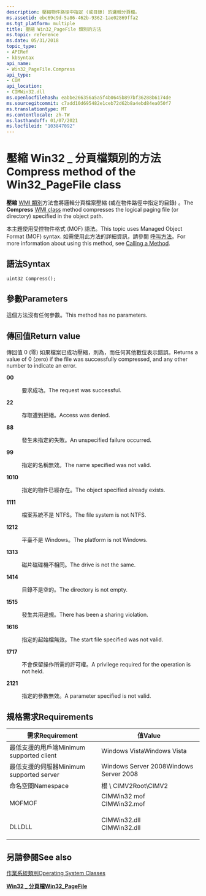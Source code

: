 ```yaml
---
description: 壓縮物件路徑中指定 (或目錄) 的邏輯分頁檔。
ms.assetid: ebc69c9d-5a86-462b-9362-1ae02869ffa2
ms.tgt_platform: multiple
title: 壓縮 Win32_PageFile 類別的方法
ms.topic: reference
ms.date: 05/31/2018
topic_type:
- APIRef
- kbSyntax
api_name:
- Win32_PageFile.Compress
api_type:
- COM
api_location:
- CIMWin32.dll
ms.openlocfilehash: eabbe266356a5a5f4b0645b897bf36288b6174de
ms.sourcegitcommit: c7add10d695482e1ceb72d62b8a4ebd84ea050f7
ms.translationtype: MT
ms.contentlocale: zh-TW
ms.lasthandoff: 01/07/2021
ms.locfileid: "103847092"
---
```

# <a name="compress-method-of-the-win32_pagefile-class"></a><span data-ttu-id="c27cf-103">壓縮 Win32 \_ 分頁檔類別的方法</span><span class="sxs-lookup"><span data-stu-id="c27cf-103">Compress method of the Win32\_PageFile class</span></span>

<span data-ttu-id="c27cf-104">**壓縮** [WMI 類別](/windows/desktop/WmiSdk/retrieving-a-class)方法會將邏輯分頁檔案壓縮 (或在物件路徑中指定的目錄) 。</span><span class="sxs-lookup"><span data-stu-id="c27cf-104">The **Compress** [WMI class](/windows/desktop/WmiSdk/retrieving-a-class) method compresses the logical paging file (or directory) specified in the object path.</span></span>

<span data-ttu-id="c27cf-105">本主題使用受控物件格式 (MOF) 語法。</span><span class="sxs-lookup"><span data-stu-id="c27cf-105">This topic uses Managed Object Format (MOF) syntax.</span></span> <span data-ttu-id="c27cf-106">如需使用此方法的詳細資訊，請參閱 [呼叫方法](/windows/desktop/WmiSdk/calling-a-method)。</span><span class="sxs-lookup"><span data-stu-id="c27cf-106">For more information about using this method, see [Calling a Method](/windows/desktop/WmiSdk/calling-a-method).</span></span>

## <a name="syntax"></a><span data-ttu-id="c27cf-107">語法</span><span class="sxs-lookup"><span data-stu-id="c27cf-107">Syntax</span></span>


```mof
uint32 Compress();
```



## <a name="parameters"></a><span data-ttu-id="c27cf-108">參數</span><span class="sxs-lookup"><span data-stu-id="c27cf-108">Parameters</span></span>

<span data-ttu-id="c27cf-109">這個方法沒有任何參數。</span><span class="sxs-lookup"><span data-stu-id="c27cf-109">This method has no parameters.</span></span>

## <a name="return-value"></a><span data-ttu-id="c27cf-110">傳回值</span><span class="sxs-lookup"><span data-stu-id="c27cf-110">Return value</span></span>

<span data-ttu-id="c27cf-111">傳回值 0 (零) 如果檔案已成功壓縮，則為，而任何其他數位表示錯誤。</span><span class="sxs-lookup"><span data-stu-id="c27cf-111">Returns a value of 0 (zero) if the file was successfully compressed, and any other number to indicate an error.</span></span>

<dl> <dt>

<span data-ttu-id="c27cf-112">**0**</span><span class="sxs-lookup"><span data-stu-id="c27cf-112">**0**</span></span>
</dt> <dd>

<span data-ttu-id="c27cf-113">要求成功。</span><span class="sxs-lookup"><span data-stu-id="c27cf-113">The request was successful.</span></span>

</dd> <dt>

<span data-ttu-id="c27cf-114">**2**</span><span class="sxs-lookup"><span data-stu-id="c27cf-114">**2**</span></span>
</dt> <dd>

<span data-ttu-id="c27cf-115">存取遭到拒絕。</span><span class="sxs-lookup"><span data-stu-id="c27cf-115">Access was denied.</span></span>

</dd> <dt>

<span data-ttu-id="c27cf-116">**8**</span><span class="sxs-lookup"><span data-stu-id="c27cf-116">**8**</span></span>
</dt> <dd>

<span data-ttu-id="c27cf-117">發生未指定的失敗。</span><span class="sxs-lookup"><span data-stu-id="c27cf-117">An unspecified failure occurred.</span></span>

</dd> <dt>

<span data-ttu-id="c27cf-118">**9**</span><span class="sxs-lookup"><span data-stu-id="c27cf-118">**9**</span></span>
</dt> <dd>

<span data-ttu-id="c27cf-119">指定的名稱無效。</span><span class="sxs-lookup"><span data-stu-id="c27cf-119">The name specified was not valid.</span></span>

</dd> <dt>

<span data-ttu-id="c27cf-120">**10**</span><span class="sxs-lookup"><span data-stu-id="c27cf-120">**10**</span></span>
</dt> <dd>

<span data-ttu-id="c27cf-121">指定的物件已經存在。</span><span class="sxs-lookup"><span data-stu-id="c27cf-121">The object specified already exists.</span></span>

</dd> <dt>

<span data-ttu-id="c27cf-122">**11**</span><span class="sxs-lookup"><span data-stu-id="c27cf-122">**11**</span></span>
</dt> <dd>

<span data-ttu-id="c27cf-123">檔案系統不是 NTFS。</span><span class="sxs-lookup"><span data-stu-id="c27cf-123">The file system is not NTFS.</span></span>

</dd> <dt>

<span data-ttu-id="c27cf-124">**12**</span><span class="sxs-lookup"><span data-stu-id="c27cf-124">**12**</span></span>
</dt> <dd>

<span data-ttu-id="c27cf-125">平臺不是 Windows。</span><span class="sxs-lookup"><span data-stu-id="c27cf-125">The platform is not Windows.</span></span>

</dd> <dt>

<span data-ttu-id="c27cf-126">**13**</span><span class="sxs-lookup"><span data-stu-id="c27cf-126">**13**</span></span>
</dt> <dd>

<span data-ttu-id="c27cf-127">磁片磁碟機不相同。</span><span class="sxs-lookup"><span data-stu-id="c27cf-127">The drive is not the same.</span></span>

</dd> <dt>

<span data-ttu-id="c27cf-128">**14**</span><span class="sxs-lookup"><span data-stu-id="c27cf-128">**14**</span></span>
</dt> <dd>

<span data-ttu-id="c27cf-129">目錄不是空的。</span><span class="sxs-lookup"><span data-stu-id="c27cf-129">The directory is not empty.</span></span>

</dd> <dt>

<span data-ttu-id="c27cf-130">**15**</span><span class="sxs-lookup"><span data-stu-id="c27cf-130">**15**</span></span>
</dt> <dd>

<span data-ttu-id="c27cf-131">發生共用違規。</span><span class="sxs-lookup"><span data-stu-id="c27cf-131">There has been a sharing violation.</span></span>

</dd> <dt>

<span data-ttu-id="c27cf-132">**16**</span><span class="sxs-lookup"><span data-stu-id="c27cf-132">**16**</span></span>
</dt> <dd>

<span data-ttu-id="c27cf-133">指定的起始檔無效。</span><span class="sxs-lookup"><span data-stu-id="c27cf-133">The start file specified was not valid.</span></span>

</dd> <dt>

<span data-ttu-id="c27cf-134">**17**</span><span class="sxs-lookup"><span data-stu-id="c27cf-134">**17**</span></span>
</dt> <dd>

<span data-ttu-id="c27cf-135">不會保留操作所需的許可權。</span><span class="sxs-lookup"><span data-stu-id="c27cf-135">A privilege required for the operation is not held.</span></span>

</dd> <dt>

<span data-ttu-id="c27cf-136">**21**</span><span class="sxs-lookup"><span data-stu-id="c27cf-136">**21**</span></span>
</dt> <dd>

<span data-ttu-id="c27cf-137">指定的參數無效。</span><span class="sxs-lookup"><span data-stu-id="c27cf-137">A parameter specified is not valid.</span></span>

</dd> </dl>

## <a name="requirements"></a><span data-ttu-id="c27cf-138">規格需求</span><span class="sxs-lookup"><span data-stu-id="c27cf-138">Requirements</span></span>



| <span data-ttu-id="c27cf-139">需求</span><span class="sxs-lookup"><span data-stu-id="c27cf-139">Requirement</span></span> | <span data-ttu-id="c27cf-140">值</span><span class="sxs-lookup"><span data-stu-id="c27cf-140">Value</span></span> |
|-------------------------------------|-----------------------------------------------------------------------------------------|
| <span data-ttu-id="c27cf-141">最低支援的用戶端</span><span class="sxs-lookup"><span data-stu-id="c27cf-141">Minimum supported client</span></span><br/> | <span data-ttu-id="c27cf-142">Windows Vista</span><span class="sxs-lookup"><span data-stu-id="c27cf-142">Windows Vista</span></span><br/>                                                                |
| <span data-ttu-id="c27cf-143">最低支援的伺服器</span><span class="sxs-lookup"><span data-stu-id="c27cf-143">Minimum supported server</span></span><br/> | <span data-ttu-id="c27cf-144">Windows Server 2008</span><span class="sxs-lookup"><span data-stu-id="c27cf-144">Windows Server 2008</span></span><br/>                                                          |
| <span data-ttu-id="c27cf-145">命名空間</span><span class="sxs-lookup"><span data-stu-id="c27cf-145">Namespace</span></span><br/>                | <span data-ttu-id="c27cf-146">根 \\ CIMV2</span><span class="sxs-lookup"><span data-stu-id="c27cf-146">Root\\CIMV2</span></span><br/>                                                                  |
| <span data-ttu-id="c27cf-147">MOF</span><span class="sxs-lookup"><span data-stu-id="c27cf-147">MOF</span></span><br/>                      | <dl> <span data-ttu-id="c27cf-148"><dt>CIMWin32 mof</dt></span><span class="sxs-lookup"><span data-stu-id="c27cf-148"><dt>CIMWin32.mof</dt></span></span> </dl> |
| <span data-ttu-id="c27cf-149">DLL</span><span class="sxs-lookup"><span data-stu-id="c27cf-149">DLL</span></span><br/>                      | <dl> <span data-ttu-id="c27cf-150"><dt>CIMWin32.dll</dt></span><span class="sxs-lookup"><span data-stu-id="c27cf-150"><dt>CIMWin32.dll</dt></span></span> </dl> |



## <a name="see-also"></a><span data-ttu-id="c27cf-151">另請參閱</span><span class="sxs-lookup"><span data-stu-id="c27cf-151">See also</span></span>

<dl> <dt>

<span data-ttu-id="c27cf-152">[作業系統類別](/previous-versions//aa392727(v=vs.85))</span><span class="sxs-lookup"><span data-stu-id="c27cf-152">[Operating System Classes](/previous-versions//aa392727(v=vs.85))</span></span>
</dt> <dt>

[<span data-ttu-id="c27cf-153">**Win32 \_ 分頁檔**</span><span class="sxs-lookup"><span data-stu-id="c27cf-153">**Win32\_PageFile**</span></span>](win32-pagefile.md)
</dt> </dl>

 

